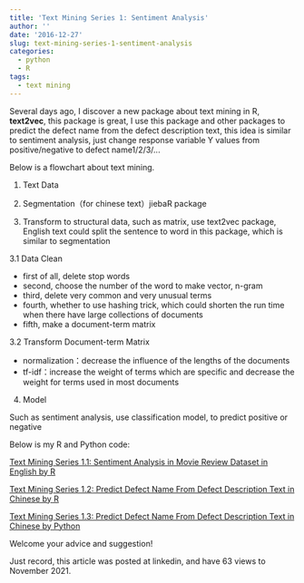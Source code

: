 ```yaml
---
title: 'Text Mining Series 1: Sentiment Analysis'
author: ''
date: '2016-12-27'
slug: text-mining-series-1-sentiment-analysis
categories:
  - python
  - R
tags:
  - text mining
---
```


Several days ago, I discover a new package about text mining in R, **text2vec**, this package is great, I use this package and other packages to predict the defect name from the defect description text, this idea is similar to sentiment analysis, just change response variable Y values from positive/negative to defect name1/2/3/...

Below is a flowchart about text mining.

1. Text Data

2. Segmentation（for chinese text）jiebaR package

3. Transform to structural data, such as matrix, use text2vec package, English text could split the sentence to word in this package, which is similar to segmentation

3.1 Data Clean

+ first of all, delete stop words
+ second, choose the number of the word to make vector, n-gram
+ third, delete very common and very unusual terms
+ fourth, whether to use hashing trick, which could shorten the run time when there have large collections of documents
+ fifth, make a document-term matrix

3.2 Transform Document-term Matrix

+ normalization：decrease the influence of the lengths of the documents
+ tf-idf：increase the weight of terms which are specific and decrease the weight for terms used in most documents

4. Model

Such as sentiment analysis, use classification model, to predict positive or negative

Below is my R and Python code:

[Text Mining Series 1.1: Sentiment Analysis in Movie Review Dataset in English by R](https://github.com/yishi/my_R_code/blob/master/sentiment%20analysis%20for%20English%20text)

[Text Mining Series 1.2: Predict Defect Name From Defect Description Text in Chinese by R](https://github.com/yishi/my_R_code/blob/master/predict%20defect%20name%20for%20Chinese%20text)

[Text Mining Series 1.3: Predict Defect Name From Defect Description Text in Chinese by Python](https://nbviewer.org/github/yishi/Text-Mining-Series/blob/master/Text_mining_series_1.ipynb)

Welcome your advice and suggestion!

Just record, this article was posted at linkedin, and have 63 views to November 2021.
